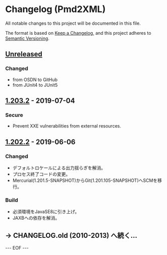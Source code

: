 # Changelog (Pmd2XML)
All notable changes to this project will be documented in this file.

The format is based on [Keep a Changelog](https://keepachangelog.com/en/1.0.0/),
and this project adheres to [Semantic Versioning](https://semver.org/spec/v2.0.0.html).


## [Unreleased]

### Changed
- from OSDN to GitHub
- from JUnit4 to JUnit5


## [1.203.2] - 2019-07-04

### Secure
- Prevent XXE vulnerabilities from external resources.


## [1.202.2] - 2019-06-06

### Changed
- デフォルトロケールによる出力揺らぎを解消。
- プロセス終了コードの変更。
- Mercurial(1.201.5-SNAPSHOT)からGit(1.201.105-SNAPSHOT)へSCMを移行。

### Build
- 必須環境をJavaSE8に引き上げ。
- JAXBへの依存を解消。


## → CHANGELOG.old (2010-2013) へ続く…


[Unreleased]: https://github.com/olyutorskii/Pmd2XML/compare/release-1.203.2...HEAD
[1.203.2]: https://github.com/olyutorskii/Pmd2XML/compare/release-1.202.2...release-1.203.2
[1.202.2]: https://github.com/olyutorskii/Pmd2XML/releases/tag/release-1.202.2


--- EOF ---
